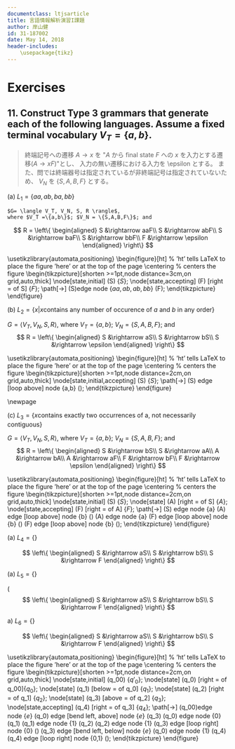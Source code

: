 ```yaml
---
documentclass: ltjsarticle
title: 言語情報解析演習I課題
author: 岸山健
id: 31-187002
date: May 14, 2018
header-includes:
    \usepackage{tikz}
---
```

<!--
https://www3.nd.edu/~kogge/courses/cse30151-fa17/Public/other/tikz_tutorial.pdf
https://tex.stackexchange.com/questions/20784/which-package-can-be-used-to-draw-automata
矢印が出ないと思っていたら解像度の問題でした。
-->
# Exercises

## 11. Construct Type 3 grammars that generate each of the following languages. Assume a fixed terminal vocabulary $V_T=\{a,b\}$.

> 終端記号への遷移 $A \rightarrow x$ を "$A$ から final state $F$ への $x$ を入力とする遷移($A \rightarrow xF$)"とし、
> 入力の無い遷移における入力を \epsilon  とする。
> また、問では終端器号は指定されているが非終端記号は指定されていないため、
> $V_N$ を $\{S,A,B,F\}$ とする。

(a) $L_1 = \{aa,ab,ba,bb\}$

    $G= \langle V_T, V_N, S, R \rangle$,
    where $V_T =\{a,b\}$; $V_N = \{S,A,B,F\}$; and

$$
R = \left\{
\begin{aligned}
S &\rightarrow aaF\\
S &\rightarrow abF\\
S &\rightarrow baF\\
S &\rightarrow bbF\\
F &\rightarrow \epsilon
\end{aligned}
\right\}
$$

\usetikzlibrary{automata,positioning}
\begin{figure}[ht] % ’ht’ tells LaTeX to place the figure ’here’ or at the top of the page
\centering % centers the figure
\begin{tikzpicture}[shorten >=1pt,node distance=3cm,on grid,auto,thick] 
   \node[state,initial]           (S)                 {$S$}; 
   \node[state,accepting]         (F) [right = of S] {$F$}; 
    \path[->] 
    (S)edge              node {$aa,ab,ab,bb$} (F);
\end{tikzpicture}
\end{figure}

(b) $L_2 = \{x|x \mbox{contains any number of occurence of }a\mbox{ and }b\mbox{ in any order}\}$

$G= \langle V_T, V_N, S, R \rangle$,
where $V_T =\{a,b\}$; $V_N = \{S,A,B,F\}$; and
$$
R = \left\{
\begin{aligned}
S &\rightarrow aS\\
S &\rightarrow bS\\
S &\rightarrow \epsilon
\end{aligned}
\right\}
$$

\usetikzlibrary{automata,positioning}
\begin{figure}[ht] % ’ht’ tells LaTeX to place the figure ’here’ or at the top of the page
\centering % centers the figure
\begin{tikzpicture}[shorten >=1pt,node distance=2cm,on grid,auto,thick] 
    \node[state,initial,accepting]           (S)                 {$S$}; 
    \path[->] 
        (S) edge [loop above] node {a,b} ();
\end{tikzpicture}
\end{figure}

<!--
授業の最後のほうでeが必要だって話を確かしてた。
ノートの73行目。
最後が B->b F1 となっている。
-->

\newpage

(c) $L_3 = \{x \mbox{contains exactly two occurrences of a, not necessarily contiguous}\}$

$G= \langle V_T, V_N, S, R \rangle$,
where $V_T =\{a,b\}$; $V_N = \{S,A,B,F\}$; and
$$
R = \left\{
\begin{aligned}
S &\rightarrow bS\\
S &\rightarrow aA\\
A &\rightarrow bA\\
A &\rightarrow aF\\
F &\rightarrow bF\\
F &\rightarrow \epsilon
\end{aligned}
\right\}
$$

\usetikzlibrary{automata,positioning}
\begin{figure}[ht] % ’ht’ tells LaTeX to place the figure ’here’ or at the top of the page
\centering % centers the figure
\begin{tikzpicture}[shorten >=1pt,node distance=2cm,on grid,auto,thick] 
   \node[state,initial]     (S)                  {$S$}; 
   \node[state]             (A) [right = of S] {$A$}; 
   \node[state,accepting]   (F) [right = of A] {$F$}; 
    \path[->] 
    (S) edge              node {a} (A)
          edge [loop above] node {b} ()
    (A) edge              node {a} (F)
          edge [loop above] node {b} ()
    (F) edge [loop above] node {b} ();
\end{tikzpicture}
\end{figure}

(a) $L_4 = \{\}$

$$
\left\{
\begin{aligned}
S &\rightarrow aS\\
S &\rightarrow bS\\
S &\rightarrow F
\end{aligned}
\right\}
$$

(a) $L_5 = \{\}$

($$
\left\{
\begin{aligned}
S &\rightarrow aS\\
S &\rightarrow bS\\
S &\rightarrow F
\end{aligned}
\right\}
$$

a) $L_6 = \{\}$

$$
\left\{
\begin{aligned}
S &\rightarrow aS\\
S &\rightarrow bS\\
S &\rightarrow F
\end{aligned}
\right\}
$$

\usetikzlibrary{automata,positioning}
\begin{figure}[ht] % ’ht’ tells LaTeX to place the figure ’here’ or at the top of the page
\centering % centers the figure
\begin{tikzpicture}[shorten >=1pt,node distance=2cm,on grid,auto,thick] 
   \node[state,initial]           (q_00)                 {$q\prime_0$}; 
   \node[state]                   (q_0) [right = of q_00]{$q_0$}; 
   \node[state]                   (q_1) [below = of q_0] {$q_1$}; 
   \node[state]                   (q_2) [right = of q_1] {$q_2$}; 
   \node[state]                   (q_3) [above = of q_2] {$q_3$}; 
   \node[state,accepting]         (q_4) [right = of q_3] {$q_4$}; 
    \path[->] 
    (q_00)edge              node {$e$} (q_0)
          edge [bend left, above] node {$e$} (q_3)
    (q_0) edge              node {0} (q_1)
    (q_1) edge              node {1} (q_2)
    (q_2) edge              node {1} (q_3)
          edge [loop right] node {0} ()
    (q_3) edge [bend left, below] node {$e$} (q_0)
          edge                    node {1} (q_4)
    (q_4) edge [loop right] node {0,1} ();
\end{tikzpicture}
\end{figure}
